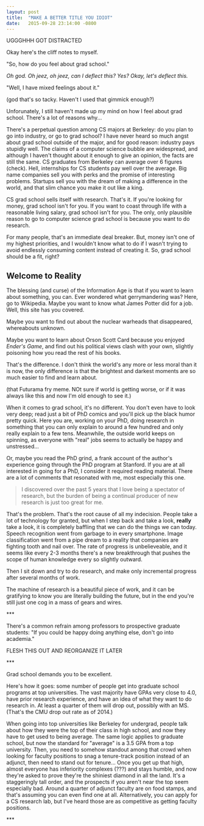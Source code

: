```yaml
---
layout: post
title:  "MAKE A BETTER TITLE YOU IDIOT"
date:   2015-09-28 23:14:00 -0800
---
```


UGGGHHH GOT DISTRACTED

Okay here's the cliff notes to myself.

"So, how do you feel about grad school."

*Oh god. Oh jeez, oh jeez, can I deflect this? Yes? Okay, let's deflect this.*

"Well, I have mixed feelings about it."


(god that's so tacky. Haven't I used that gimmick enough?)

Unforunately, I still haven't made up my mind on how I feel about grad school.
There's a lot of reasons why...

There's a perpetual question among CS majors at Berkeley: do you plan to
go into industry, or go to grad school? I have never heard so much angst about
grad school outside of the major, and for good reason: industry pays stupidly
well. The claims of a computer science bubble are widespread, and although I
haven't thought about it enough to give an opinion, the facts are still the same.
CS graduates from Berkeley can average over 6 figures (check). Hell, internships
for CS students pay well over the average. Big name companies sell you with
perks and the promise of interesting problems. Startups sell you with the dream
of making a difference in the world, and that slim chance you make it out like
a king.

CS grad school sells itself with research. That's it. If you're looking for money,
grad school isn't for you. If you want to coast through life with a reasonable
living salary, grad school isn't for you. The only, only plausible reason to go
to computer science grad school is because you want to do research.

For many people, that's an immediate deal breaker. But, money isn't one of my
highest priorities, and I wouldn't know what to do if I wasn't trying to avoid
endlessly consuming content instead of creating it. So, grad school should be
a fit, right?


Welcome to Reality
--------------------------------------

The blessing (and curse) of the Information Age is that if you want to
learn about something, you can. Ever wondered what gerrymandering was? Here, go
to Wikipedia. Maybe you want to know what James Potter did for a job. Well,
this site has you covered.

Maybe you want to find out about the nuclear warheads that disappeared, whereabouts
unknown.

Maybe you want to learn about Orson Scott Card because you enjoyed *Ender's Game*,
and find out his political views clash with your own, slightly poisoning how
you read the rest of his books.

That's the difference. I don't think the world's any more or less moral than it
is now, the only difference is that the brightest and darkest moments are so much
easier to find and learn about.

(that Futurama fry meme. NOt sure if world is getting worse, or if it was always
like this and now I'm old enough to see it.)

When it comes to grad school, it's no different. You don't even have to look
very deep; read just a bit of PhD comics and you'll pick up the black humor
pretty quick. Here you are, working on your PhD, doing research in something that
you can only explain to around a few hundred and only really explain to a few tens.
Meanwhile, the outside world keeps on spinning, as everyone with "real" jobs
seems to actually be happy and unstressed...

Or, maybe you read the PhD grind, a frank account of the author's experience
going through the PhD program at Stanford. If you are at all interested in going
for a PhD, I consider it required reading material. There are a lot of comments
that resonated with me, most especially this one.

> I discovered over the past 5 years that I love being a spectator of
> research, but the burden of being a continual producer of new research is
> just too great for me.

That's the problem. That's the root cause of all my indecision. People take
a lot of technology for granted, but when I step back and take a look, **really**
take a look, it is completely baffling that we can do the things we can today.
Speech recognition went from garbage to in every smartphone. Image classification
went from a pipe dream to a reality that companies are fighting tooth and nail
over. The rate of progress is unbelieveable, and it seems like every 2-3 months
there's a new breakthrough that pushes the scope of human knowledge every
so slightly outward.

Then I sit down and try to do research, and make only incremental progress after
several months of work.

The machine of research is a beautiful piece of work, and it can be gratifying to
know you are literally building the future, but in the end you're still just
one cog in a mass of gears and wires.

\*\*\*

There's a common refrain among professors to prospective graduate students:
"If you could be happy doing anything else, don't go into academia."

FLESH THIS OUT AND REORGANIZE IT LATER

\*\*\*

Grad school demands you to be excellent.

Here's how it goes: some number of people get into graduate school programs
at top universities. The vast majority have GPAs very close to 4.0, have prior
research experience, and have an idea of what they want to do research in.
At least a quarter of them will drop out, possibly with an MS.
(That's the CMU drop out rate as of 2014.)

When going into top universities like Berkeley for undergrad, people talk about
how they were the top of their class in high school, and now they have to
get used to being average. The same logic applies to graduate school, but
now the standard for "average" is a 3.5 GPA from a top university. Then, you need
to somehow standout among that crowd when looking for faculty positions to snag
a tenure-track position instead of an adjunct, then need to stand out for tenure...
Once you get up that high, almost everyone has inferiority complexes (???) and
stays humble, and now they're asked to prove they're the shiniest diamond in all
the land. It's a staggeringly tall order, and the prospects if you aren't
near the top seem especially bad. Around a quarter of adjunct faculty are on
food stamps, and that's assuming you can even find one at all. Alternatively,
you can apply for a CS research lab, but I've heard those are as competitive
as getting faculty positions.

\*\*\*



